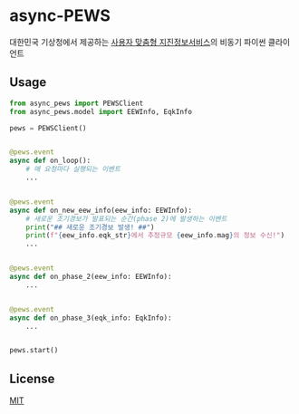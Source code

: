 # async-PEWS

대한민국 기상청에서 제공하는 [사용자 맞춤형 지진정보서비스](https://www.weather.go.kr/pews/)의 비동기 파이썬 클라이언트

## Usage

```python
from async_pews import PEWSClient
from async_pews.model import EEWInfo, EqkInfo

pews = PEWSClient()


@pews.event
async def on_loop():
    # 매 요청마다 실행되는 이벤트
    ...


@pews.event
async def on_new_eew_info(eew_info: EEWInfo):
    # 새로운 조기경보가 발표되는 순간(phase 2)에 발생하는 이벤트
    print("## 새로운 조기경보 발생! ##")
    print(f"{eew_info.eqk_str}에서 추정규모 {eew_info.mag}의 정보 수신!")
    ...


@pews.event
async def on_phase_2(eew_info: EEWInfo):
    ...


@pews.event
async def on_phase_3(eqk_info: EqkInfo):
    ...


pews.start()
```

## License

[MIT](https://choosealicense.com/licenses/mit/)
